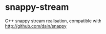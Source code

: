 snappy-stream
=============

C++ snappy stream realisation, compatible with http://github.com/dain/snappy